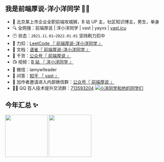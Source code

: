 ## 我是前端厚说-洋小洋同学 👋👋

- 🧑 北京某上市企业全职前端攻城狮，B 站 UP 主，社区知识博主，男生，单身
- 🔍 全网搜：前端厚说 | 洋小洋同学 | vast | yayxs | <a href="http://vast.icu/" target="_blank">vast.icu</a>
- 🕐 状态：`2021.11.01~2022.01.01` 坚持刷力扣中
- 🧮 力扣：<a href="https://leetcode-cn.com/progress/" target="_blank">LeetCode 『 前端厚说-洋小洋同学 』</a>
- 📝 文档：<a href="https://www.yuque.com/yayxs?tab=books" target="_blank">语雀『 前端厚说-洋小洋同学 』</a>
- 🚀 干货：<a href="" target="_blank">公众号『 前端厚说 』</a>
- 📺 视频：<a href="https://space.bilibili.com/310726273" target="_blank">B 站 『 洋小洋同学 』</a>
- 💬 微信：iamywlleader
- 🤔 问答：<a href="https://www.zhihu.com/people/gao-zi-yuan-de-cheng-xu-yuan" target="_blank">知乎 『 vast 』</a>
- 🔗 加作者邀请进入内部微信群：<a target="_blank" title="进阶知识讨论" href="">公众号『 前端厚说 』</a>
- 👫🏻 QQ 百人技术提升交流群：<a  href="https://gitee.com/yayxs/pics/blob/master/about/qq_group.png" target="_blank">713593204</a> <a target="_blank" title="QQ百人技术提升交(摸)流(鱼)群" href="https://jq.qq.com/?_wv=1027&k=YYKAm6bl"><img border="0" src="https://pub.idqqimg.com/wpa/images/group.png" alt="小洋同学和他的同学们" title="小洋同学和他的同学们" /></a>

## 今年汇总 ✨

<img align="" height="137px" src="https://github-readme-stats.vercel.app/api?username=yayxs&hide_title=true&hide_border=true&show_icons=true&include_all_commits=true&line_height=21&bg_color=0,EC6C6C,FFD479,FFFC79,73FA79&theme=graywhite&locale=cn" />
<img align="" height="137px" src="https://github-readme-stats.vercel.app/api/top-langs/?username=yayxs&hide_title=true&hide_border=true&layout=compact&bg_color=0,73FA79,73FDFF,D783FF&theme=graywhite&locale=cn" />
